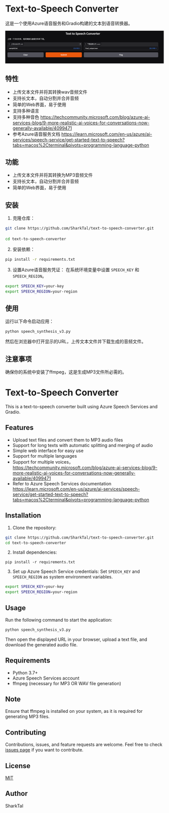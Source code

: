 # Text-to-Speech Converter

这是一个使用Azure语音服务和Gradio构建的文本到语音转换器。

![screenshot](image.png)

## 特性

- 上传文本文件并将其转换wav音频文件
- 支持长文本，自动分割并合并音频
- 简单的Web界面，易于使用
- 支持多种语言
- 支持多种音色 https://techcommunity.microsoft.com/blog/azure-ai-services-blog/9-more-realistic-ai-voices-for-conversations-now-generally-available/4099471
- 参考Azure语音服务文档 https://learn.microsoft.com/en-us/azure/ai-services/speech-service/get-started-text-to-speech?tabs=macos%2Cterminal&pivots=programming-language-python

## 功能

- 上传文本文件并将其转换为MP3音频文件
- 支持长文本，自动分割并合并音频
- 简单的Web界面，易于使用

## 安装

1. 克隆仓库：

```bash
git clone https://github.com/SharkTal/text-to-speech-converter.git

cd text-to-speech-converter
```

2. 安装依赖：

```bash
pip install -r requirements.txt
```

3. 设置Azure语音服务凭证：
在系统环境变量中设置 `SPEECH_KEY` 和 `SPEECH_REGION`。
```bash
export SPEECH_KEY=your-key
export SPEECH_REGION=your-region
```
## 使用

运行以下命令启动应用：

```
python speech_synthesis_v3.py
```


然后在浏览器中打开显示的URL，上传文本文件并下载生成的音频文件。

## 注意事项

确保你的系统中安装了ffmpeg，这是生成MP3文件所必需的。


# Text-to-Speech Converter

This is a text-to-speech converter built using Azure Speech Services and Gradio.

## Features

- Upload text files and convert them to MP3 audio files
- Support for long texts with automatic splitting and merging of audio
- Simple web interface for easy use
- Support for multiple languages
- Support for multiple voices， https://techcommunity.microsoft.com/blog/azure-ai-services-blog/9-more-realistic-ai-voices-for-conversations-now-generally-available/4099471
- Refer to Azure Speech Services documentation https://learn.microsoft.com/en-us/azure/ai-services/speech-service/get-started-text-to-speech?tabs=macos%2Cterminal&pivots=programming-language-python



## Installation

1. Clone the repository:

```bash
git clone https://github.com/SharkTal/text-to-speech-converter.git 
cd text-to-speech-converter
```

2. Install dependencies:

```
pip install -r requirements.txt
```


3. Set up Azure Speech Service credentials:
Set `SPEECH_KEY` and `SPEECH_REGION` as system environment variables.

```bash
export SPEECH_KEY=your-key
export SPEECH_REGION=your-region
```

## Usage

Run the following command to start the application:

```bash
python speech_synthesis_v3.py
```

Then open the displayed URL in your browser, upload a text file, and download the generated audio file.

## Requirements

- Python 3.7+
- Azure Speech Services account
- ffmpeg (necessary for MP3 OR WAV file generation)

## Note

Ensure that ffmpeg is installed on your system, as it is required for generating MP3 files.

## Contributing

Contributions, issues, and feature requests are welcome. Feel free to check [issues page](https://github.com/yourusername/text-to-speech-converter/issues) if you want to contribute.

## License

[MIT](https://choosealicense.com/licenses/mit/)

## Author

SharkTal


